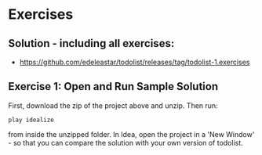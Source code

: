# Exercises

## Solution - including all exercises:

- <https://github.com/edeleastar/todolist/releases/tag/todolist-1.exercises>

## Exercise 1: Open and Run Sample Solution

First, download the zip of the project above and unzip. Then run:

~~~
play idealize
~~~

from inside the unzipped folder. In Idea, open the project in a 'New Window' - so that you can compare the solution with your own version of todolist.

